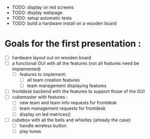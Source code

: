 - TODO: display on led screens
- TODO: display webpage
- TODO: setup automatic tests
- TODO: build a hardware install on a wooden board

# Goals for the first presentation :

- [ ] hardware layout out on wooden board
- [ ] a functional GUI with all the features (not all features need be implemented)
  - [ ] features to implement:
    - [ ] all team creation features
    - [ ] team management displaying features
- [ ] frontdesk backend with the features to support those of the GUI
- [ ] cubemaster with features :
  - [ ] new team and team info requests for frontdesk
  - [ ] team management requests for frontdesk
  - [ ] display on led matrices()
- [ ] cubebox with all the bells and whistles (already the case)
  - [ ] handle wireless button
  - [ ] play tunes
